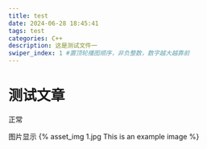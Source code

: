 ```yaml
---
title: test
date: 2024-06-28 18:45:41
tags: test
categories: C++
description: 这是测试文件一
swiper_index: 1 #置顶轮播图顺序，非负整数，数字越大越靠前
---
```

# 测试文章

正常

图片显示
{% asset_img 1.jpg This is an example image %}
